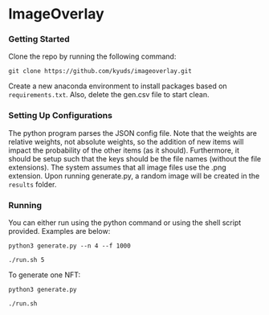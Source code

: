# ImageOverlay

### Getting Started
Clone the repo by running the following command:
```
git clone https://github.com/kyuds/imageoverlay.git
```
Create a new anaconda environment to install packages based on `requirements.txt`. Also, delete the gen.csv file to start clean. 

### Setting Up Configurations
The python program parses the JSON config file. Note that the weights are relative weights, not absolute weights, so the addition of new items will impact the probability of the other items (as it should). Furthermore, it should be setup such that the keys should be the file names (without the file extensions). The system assumes that all image files use the .png extension. Upon running generate.py, a random image will be created in the `results` folder. 

### Running
You can either run using the python command or using the shell script provided. Examples are below:
```
python3 generate.py --n 4 --f 1000
```
```
./run.sh 5
```
To generate one NFT:
```
python3 generate.py
```
```
./run.sh
```
